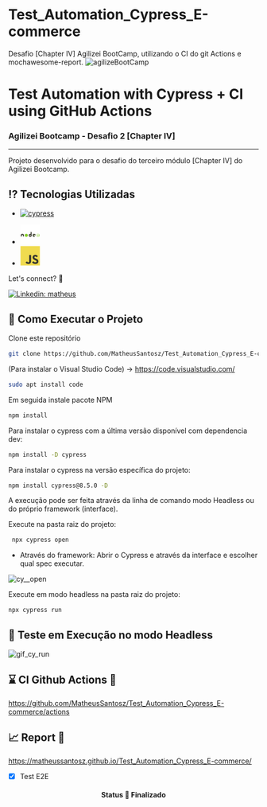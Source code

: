 # Test_Automation_Cypress_E-commerce
Desafio [Chapter IV] Agilizei BootCamp, utilizando o CI do git Actions e mochawesome-report.
![agilizeBootCamp](https://user-images.githubusercontent.com/62854319/158291684-392309cf-ab85-40ad-af55-8bf947133036.png)
# Test Automation with Cypress + CI using GitHub Actions
### Agilizei Bootcamp - Desafio 2 [Chapter IV]
---
Projeto desenvolvido para o desafio do terceiro módulo [Chapter IV] do Agilizei Bootcamp.

## :interrobang: Tecnologias Utilizadas
- <p align="left"> <a href="https://www.cypress.io" target="_blank"> <img src="https://raw.githubusercontent.com/simple-icons/simple-icons/6e46ec1fc23b60c8fd0d2f2ff46db82e16dbd75f/icons/cypress.svg" alt="cypress" width="40" height="40"/> </a>
- <a href="https://nodejs.org" target="_blank"> <img
        src="https://raw.githubusercontent.com/devicons/devicon/master/icons/nodejs/nodejs-original-wordmark.svg"
        alt="nodejs" width="40" height="40" /> </a>
- <a href="https://developer.mozilla.org/en-US/docs/Web/JavaScript"
    target="_blank"> <img
        src="https://raw.githubusercontent.com/devicons/devicon/master/icons/javascript/javascript-original.svg"
        alt="javascript" width="40" height="40" /> </a>

Let's connect? 🤝

[![Linkedin: matheus](https://img.shields.io/badge/-Linkedin-blue?style=flat-square&logo=Linkedin&logoColor=white&link=https://www.linkedin.com/in/matheus-dos-santos-397004b4/)](https://www.linkedin.com/in/matheus-dos-santos-397004b4/)

## :eyes: Como Executar o Projeto
Clone este repositório
```bash
git clone https://github.com/MatheusSantosz/Test_Automation_Cypress_E-commerce
```
(Para instalar o Visual Studio Code) -> https://code.visualstudio.com/
```bash
sudo apt install code
```
Em seguida instale pacote NPM
```bash
npm install
```
Para instalar o cypress com a última versão disponível com dependencia dev:
```bash
npm install -D cypress
```
Para instalar o cypress na versão específica do projeto:
```bash
npm install cypress@8.5.0 -D
```

A execução pode ser feita através da linha de comando modo Headless ou do próprio framework (interface).


Execute na pasta raiz do projeto:
```bash
 npx cypress open
```
- Através do framework:
Abrir o Cypress e através da interface e escolher qual spec executar.



![cy__open](https://user-images.githubusercontent.com/62854319/158291202-a47ed794-2ea7-4687-8021-b9e89101ac88.gif)


Execute em modo headless na pasta raiz do projeto:
```bash
npx cypress run
```

## :file_folder: Teste em Execução no modo Headless
![gif_cy_run](https://user-images.githubusercontent.com/62854319/158289174-a78cf9ba-7dcb-4cfa-ac89-e49ba4bf3b00.gif)








## :hourglass: CI Github Actions :link:
https://github.com/MatheusSantosz/Test_Automation_Cypress_E-commerce/actions
	
## :chart_with_upwards_trend: Report :link:
https://matheussantosz.github.io/Test_Automation_Cypress_E-commerce/	
- [x] Test E2E

<h4 align="center"> 
	 Status 🚀 Finalizado 
</h4>


